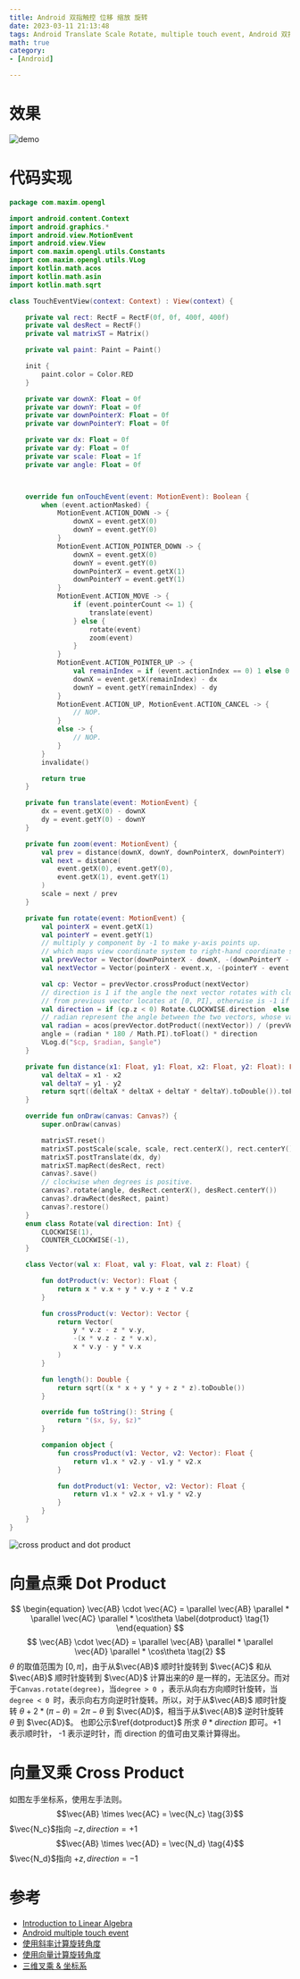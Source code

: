 ```yaml
---
title: Android 双指触控 位移 缩放 旋转
date: 2023-03-11 21:13:48
tags: Android Translate Scale Rotate, multiple touch event, Android 双指触控，位移，缩放，旋转
math: true
category:
- [Android]

---
```

# 效果
![demo](https://pic.imgdb.cn/item/6410989cebf10e5d53bddfb4.gif)
# 代码实现
```kotlin
package com.maxim.opengl

import android.content.Context
import android.graphics.*
import android.view.MotionEvent
import android.view.View
import com.maxim.opengl.utils.Constants
import com.maxim.opengl.utils.VLog
import kotlin.math.acos
import kotlin.math.asin
import kotlin.math.sqrt

class TouchEventView(context: Context) : View(context) {

    private val rect: RectF = RectF(0f, 0f, 400f, 400f)
    private val desRect = RectF()
    private val matrixST = Matrix()

    private val paint: Paint = Paint()

    init {
        paint.color = Color.RED
    }

    private var downX: Float = 0f
    private var downY: Float = 0f
    private var downPointerX: Float = 0f
    private var downPointerY: Float = 0f

    private var dx: Float = 0f
    private var dy: Float = 0f
    private var scale: Float = 1f
    private var angle: Float = 0f



    override fun onTouchEvent(event: MotionEvent): Boolean {
        when (event.actionMasked) {
            MotionEvent.ACTION_DOWN -> {
                downX = event.getX(0)
                downY = event.getY(0)
            }
            MotionEvent.ACTION_POINTER_DOWN -> {
                downX = event.getX(0)
                downY = event.getY(0)
                downPointerX = event.getX(1)
                downPointerY = event.getY(1)
            }
            MotionEvent.ACTION_MOVE -> {
                if (event.pointerCount <= 1) {
                    translate(event)
                } else {
                    rotate(event)
                    zoom(event)
                }
            }
            MotionEvent.ACTION_POINTER_UP -> {
                val remainIndex = if (event.actionIndex == 0) 1 else 0
                downX = event.getX(remainIndex) - dx
                downY = event.getY(remainIndex) - dy
            }
            MotionEvent.ACTION_UP, MotionEvent.ACTION_CANCEL -> {
                // NOP.
            }
            else -> {
                // NOP.
            }
        }
        invalidate()

        return true
    }

    private fun translate(event: MotionEvent) {
        dx = event.getX(0) - downX
        dy = event.getY(0) - downY
    }

    private fun zoom(event: MotionEvent) {
        val prev = distance(downX, downY, downPointerX, downPointerY)
        val next = distance(
            event.getX(0), event.getY(0),
            event.getX(1), event.getY(1)
        )
        scale = next / prev
    }

    private fun rotate(event: MotionEvent) {
        val pointerX = event.getX(1)
        val pointerY = event.getY(1)
        // multiply y component by -1 to make y-axis points up.
        // which maps view coordinate system to right-hand coordinate system.
        val prevVector = Vector(downPointerX - downX, -(downPointerY - downY), 0f)
        val nextVector = Vector(pointerX - event.x, -(pointerY - event.y), 0f)

        val cp: Vector = prevVector.crossProduct(nextVector)
        // direction is 1 if the angle the next vector rotates with clockwise direction by
        // from previous vector locates at [0, PI], otherwise is -1 if locates at [PI , 2 PI]
        val direction = if (cp.z < 0) Rotate.CLOCKWISE.direction  else Rotate.COUNTER_CLOCKWISE.direction
        // radian represent the angle between the two vectors, whose value locates in [0, PI] always.
        val radian = acos(prevVector.dotProduct((nextVector)) / (prevVector.length() * nextVector.length()))
        angle = (radian * 180 / Math.PI).toFloat() * direction
        VLog.d("$cp, $radian, $angle")
    }

    private fun distance(x1: Float, y1: Float, x2: Float, y2: Float): Float {
        val deltaX = x1 - x2
        val deltaY = y1 - y2
        return sqrt((deltaX * deltaX + deltaY * deltaY).toDouble()).toFloat()
    }

    override fun onDraw(canvas: Canvas?) {
        super.onDraw(canvas)

        matrixST.reset()
        matrixST.postScale(scale, scale, rect.centerX(), rect.centerY())
        matrixST.postTranslate(dx, dy)
        matrixST.mapRect(desRect, rect)
        canvas?.save()
        // clockwise when degrees is positive.
        canvas?.rotate(angle, desRect.centerX(), desRect.centerY())
        canvas?.drawRect(desRect, paint)
        canvas?.restore()
    }
    enum class Rotate(val direction: Int) {
        CLOCKWISE(1),
        COUNTER_CLOCKWISE(-1),
    }

    class Vector(val x: Float, val y: Float, val z: Float) {

        fun dotProduct(v: Vector): Float {
            return x * v.x + y * v.y + z * v.z
        }

        fun crossProduct(v: Vector): Vector {
            return Vector(
                y * v.z - z * v.y,
                -(x * v.z - z * v.x),
                x * v.y - y * v.x
            )
        }

        fun length(): Double {
            return sqrt((x * x + y * y + z * z).toDouble())
        }

        override fun toString(): String {
            return "($x, $y, $z)"
        }

        companion object {
            fun crossProduct(v1: Vector, v2: Vector): Float {
                return v1.x * v2.y - v1.y * v2.x
            }

            fun dotProduct(v1: Vector, v2: Vector): Float {
                return v1.x * v2.x + v1.y * v2.y
            }
        }
    }
}
```
![cross product and dot product](https://s3.uuu.ovh/imgs/2023/03/15/3519b041b587e7e5.png)
# 向量点乘 Dot Product
$$
\begin{equation}
\vec{AB} \cdot \vec{AC} = \parallel \vec{AB} \parallel * \parallel \vec{AC} \parallel * \cos\theta  \label{dotproduct} \tag{1}
\end{equation}
$$
$$
\vec{AB} \cdot \vec{AD} = \parallel \vec{AB} \parallel * \parallel \vec{AD} \parallel * \cos\theta \tag{2}
$$
$\theta$ 的取值范围为 $[0, \pi]$，由于从$\vec{AB}$ 顺时针旋转到 $\vec{AC}$ 和从 $\vec{AB}$ 顺时针旋转到 $\vec{AD}$ 计算出来的$\theta$ 是一样的，无法区分。而对于`Canvas.rotate(degree)`，当`degree > 0 `，表示从向右方向顺时针旋转，当`degree < 0 `时，表示向右方向逆时针旋转。所以，对于从$\vec{AB}$ 顺时针旋转 $\theta + 2 * (\pi - \theta) =  2 \pi - \theta$ 到 $\vec{AD}$，相当于从$\vec{AB}$ 逆时针旋转 $\theta$ 到 $\vec{AD}$。 也即公示$\ref{dotproduct}$ 所求 $\theta * direction$ 即可。+1 表示顺时针， -1 表示逆时针，而 direction 的值可由叉乘计算得出。
# 向量叉乘 Cross Product
如图左手坐标系，使用左手法则。
$$\vec{AB} \times \vec{AC} = \vec{N_c} \tag{3}$$ 
$\vec{N_c}$指向 $-z, direction = +1$
$$\vec{AB} \times \vec{AD} = \vec{N_d} \tag{4}$$
$\vec{N_d}$指向 $+z, direction = -1$


# 参考
- [Introduction to Linear Algebra](https://book.douban.com/subject/26824921/)
- [Android multiple touch event](https://developer.android.com/develop/ui/views/touch-and-input/gestures/multi)
- [使用斜率计算旋转角度](https://juejin.cn/post/6844904162744860685)
- [使用向量计算旋转角度](https://juejin.cn/post/6844904166700089351)
- [三维叉乘 & 坐标系](https://zhuanlan.zhihu.com/p/64707259)